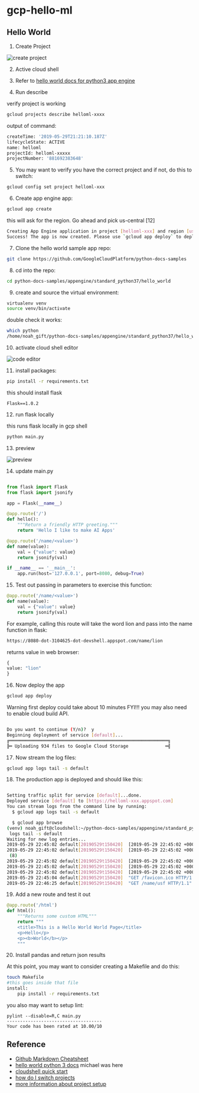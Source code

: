 # gcp-hello-ml

## Hello World

1. Create Project

![create project](https://user-images.githubusercontent.com/58792/58592055-8430da00-821c-11e9-976e-f9c832532a08.png)

2.  Active cloud shell 

3.  Refer to [hello world docs for python3 app engine](https://cloud.google.com/appengine/docs/standard/python3/quickstart)

4.  Run describe

verify project is working
```bash
gcloud projects describe helloml-xxxx
```
output of command:
```bash
createTime: '2019-05-29T21:21:10.187Z'
lifecycleState: ACTIVE
name: helloml
projectId: helloml-xxxxx
projectNumber: '881692383648'
```

5.  You may want to verify you have the correct project and if not, do this to switch:

```bash
gcloud config set project helloml-xxx
```

6.  Create app engine app:

```bash
gcloud app create 
```
this will ask for the region.  Go ahead and pick us-central [12]

```bash
Creating App Engine application in project [helloml-xxx] and region [us-central]....done.
Success! The app is now created. Please use `gcloud app deploy` to deploy your first app.
```
7.  Clone the hello world sample app repo:

```bash
git clone https://github.com/GoogleCloudPlatform/python-docs-samples
```

8.  cd into the repo:

```bash
cd python-docs-samples/appengine/standard_python37/hello_world
```

9.  create and source the virtual environment:

```bash
virtualenv venv
source venv/bin/activate
```

double check it works:

```bash
which python
/home/noah_gift/python-docs-samples/appengine/standard_python37/hello_world/venv/bin/python
```

10.  activate cloud shell editor

![code editor](https://user-images.githubusercontent.com/58792/58593852-f60b2280-8220-11e9-850d-9858585be42e.png)

11.  install packages:

```bash
pip install -r requirements.txt
```

this should install flask

```
Flask==1.0.2
```

12.  run flask locally

this runs flask locally in gcp shell


```bash
python main.py
```

13.  preview 

![preview](https://user-images.githubusercontent.com/58792/58594280-fb1ca180-8221-11e9-8934-736b5ea05f1f.png)


14.  update main.py

```python

from flask import Flask
from flask import jsonify

app = Flask(__name__)

@app.route('/')
def hello():
    """Return a friendly HTTP greeting."""
    return 'Hello I like to make AI Apps'

@app.route('/name/<value>')
def name(value):
    val = {"value": value}
    return jsonify(val)

if __name__ == '__main__':
    app.run(host='127.0.0.1', port=8080, debug=True)
```

15.  Test out passing in parameters to exercise this function:

```python
@app.route('/name/<value>')
def name(value):
    val = {"value": value}
    return jsonify(val)
```
For example, calling this route will take the word lion and pass into the name function in flask:
```bash
https://8080-dot-3104625-dot-devshell.appspot.com/name/lion
```
returns value in web browser:
```python
{
value: "lion"
}
```
16.  Now deploy the app

```bash
gcloud app deploy
```

Warning first deploy could take about 10 minutes
FYI!!! you may also need to enable cloud build API.

```bash

Do you want to continue (Y/n)?  y
Beginning deployment of service [default]...
╔════════════════════════════════════════════════════════════╗
╠═ Uploading 934 files to Google Cloud Storage              ═╣

```


17.  Now stream the log files:

```bash
gcloud app logs tail -s default
```

18.  The production app is deployed and should like this:

```bash

Setting traffic split for service [default]...done.
Deployed service [default] to [https://helloml-xxx.appspot.com]
You can stream logs from the command line by running:
  $ gcloud app logs tail -s default

  $ gcloud app browse
(venv) noah_gift@cloudshell:~/python-docs-samples/appengine/standard_python37/hello_world (helloml-242121)$ gcloud app
 logs tail -s default
Waiting for new log entries...
2019-05-29 22:45:02 default[20190529t150420]  [2019-05-29 22:45:02 +0000] [8] [INFO] Starting gunicorn 19.9.0
2019-05-29 22:45:02 default[20190529t150420]  [2019-05-29 22:45:02 +0000] [8] [INFO] Listening at: http://0.0.0.0:8081
 (8)
2019-05-29 22:45:02 default[20190529t150420]  [2019-05-29 22:45:02 +0000] [8] [INFO] Using worker: threads
2019-05-29 22:45:02 default[20190529t150420]  [2019-05-29 22:45:02 +0000] [25] [INFO] Booting worker with pid: 25
2019-05-29 22:45:02 default[20190529t150420]  [2019-05-29 22:45:02 +0000] [27] [INFO] Booting worker with pid: 27
2019-05-29 22:45:04 default[20190529t150420]  "GET /favicon.ico HTTP/1.1" 404
2019-05-29 22:46:25 default[20190529t150420]  "GET /name/usf HTTP/1.1" 200
```

19.  Add a new route and test it out

```python
@app.route('/html')
def html():
    """Returns some custom HTML"""
    return """
    <title>This is a Hello World World Page</title>
    <p>Hello</p>
    <p><b>World</b></p>
    """
```

20.  Install pandas and return json results

At this point, you may want to consider creating a Makefile and do this:

```bash
touch Makefile
#this goes inside that file
install:
	pip install -r requirements.txt
```
you also may want to setup lint:

```
pylint --disable=R,C main.py
------------------------------------
Your code has been rated at 10.00/10

```

## Reference

* [Github Markdown Cheatsheet](https://guides.github.com/features/mastering-markdown/)
* [hello world python 3 docs](https://cloud.google.com/appengine/docs/standard/python3/quickstart)
michael was here
* [cloudshell quick start](https://cloud.google.com/shell/docs/quickstart)
* [how do I switch projects](https://stackoverflow.com/questions/46770900/how-to-change-the-project-in-gcp-using-cli-commands)
* [more information about project setup](https://github.com/noahgift/myrepo)


